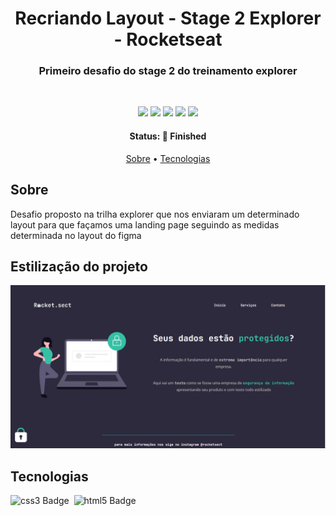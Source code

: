 <h1 align="center">
	Recriando Layout - Stage 2 Explorer - Rocketseat 
</h1>

<h3 align="center">
	Primeiro desafio do stage 2 do treinamento explorer
</h3>
<br/>
<p align="center">
	<img src="https://img.shields.io/badge/PRs-welcome-brightgreen.svg?style=flat-square"/>
	<img src="https://img.shields.io/github/license/williangomesdev/Explorer-Stage2-CorrigindoBugs-01- ?color=green"/>
	<img src="https://img.shields.io/github/repo-size/williangomesdev/Explorer-Stage2-CorrigindoBugs-01- ?color=green"/>
	<img src="https://img.shields.io/github/last-commit/williangomesdev/Explorer-Stage2-CorrigindoBugs-01- ?color=green"/>
	<img src="https://img.shields.io/github/languages/count/williangomesdev/Explorer-Stage2-CorrigindoBugs-01- ?color=green"/>
</p>

<h4 align="center">
	Status: 🚀 Finished
</h4>

<p align="center">
	<a href="#about">Sobre</a> •
	<a href="#tech-stack">Tecnologias</a> 
</p>

## Sobre

Desafio proposto na trilha explorer que nos enviaram um determinado layout para que façamos uma landing page seguindo as medidas determinada no layout do figma

## Estilização do projeto
<img src="./images/gitImage/image.PNG"/>

## Tecnologias

<img src="https://img.shields.io/badge/Css3-05122A?style=flat&logo=css3" alt="css3 Badge" height="25">&nbsp;
<img src="https://img.shields.io/badge/Html5-05122A?style=flat&logo=html5" alt="html5 Badge" height="25">&nbsp;

